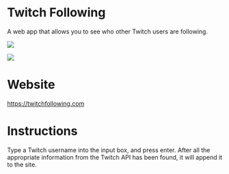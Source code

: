# Twitch Following
A web app that allows you to see who other Twitch users are following.

![](https://i.imgur.com/HHLe40q.png)

![](https://i.imgur.com/4j0BnZr.png)

# Website
https://twitchfollowing.com 

# Instructions
Type a Twitch username into the input box, and press enter. After all the appropriate information from the Twitch API has been found, it will append it to the site.  
